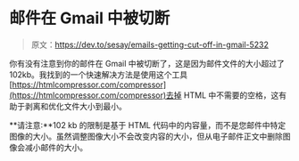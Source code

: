 # 邮件在 Gmail 中被切断

> 原文：<https://dev.to/sesay/emails-getting-cut-off-in-gmail-5232>

你有没有注意到你的邮件在 Gmail 中被切断了，这是因为邮件文件的大小超过了 102kb。我找到的一个快速解决方法是使用这个工具[https://htmlcompressor.com/compressor](https://htmlcompressor.com/compressor)去掉 HTML 中不需要的空格，这有助于剥离和优化文件大小到最小。

**请注意:**102 kb 的限制是基于 HTML 代码中的内容量，而不是您邮件中特定图像的大小。虽然调整图像大小不会改变内容的大小，但从电子邮件正文中删除图像会减小邮件的大小。